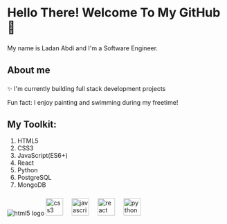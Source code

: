 <h1 align="left">Hello There! Welcome To My GitHub 👋 </h1>

###

<p align="left">My name is Ladan Abdi and I'm a Software Engineer.</p>

###

<h2 align="left">About me</h2>

###

<p align="left">✨ I'm currently building full stack development projects
<p align="left"> Fun fact: I enjoy painting and swimming during my freetime!</p>

###

<h2 align="left">My Toolkit:</h2>
<ol align="left">
    <li>HTML5</li>
    <li>CSS3</li>
    <li>JavaScript(ES6+)</li>
    <li>React</li>
    <li>Python</li>
    <li>PostgreSQL</li>
    <li>MongoDB</li>
</ol>

###

<div align="left">
  <img src="https://cdn.jsdelivr.net/gh/devicons/devicon/icons/html5/html5-original.svg" alt="html5 logo"  />
  <img src="https://cdn.jsdelivr.net/gh/devicons/devicon/icons/css3/css3-original.svg" height="40" alt="css3 logo"  />
  <img width="12" />
  <img src="https://cdn.jsdelivr.net/gh/devicons/devicon/icons/javascript/javascript-original.svg" height="40" alt="javascript logo"  />
  <img width="12" />
  <img src="https://cdn.jsdelivr.net/gh/devicons/devicon/icons/react/react-original.svg" height="40" alt="react logo"  />
  <img width="12" />
  <img src="https://cdn.jsdelivr.net/gh/devicons/devicon/icons/python/python-original.svg" height="40" alt="python logo"  />
  <img width="12" />

</div>

###
